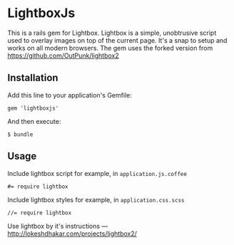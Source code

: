 # LightboxJs

This is a rails gem for Lightbox.
Lightbox is a simple, unobtrusive script used to overlay images on top of the current page.
It's a snap to setup and works on all modern browsers.
The gem uses the forked version from https://github.com/OutPunk/lightbox2

## Installation

Add this line to your application's Gemfile:

    gem 'lightboxjs'

And then execute:

    $ bundle

## Usage

Include lightbox script for example, in `application.js.coffee`

    #= require lightbox


Include lightbox styles for example, in `application.css.scss`

    //= require lightbox

Use lightbox by it's instructions — http://lokeshdhakar.com/projects/lightbox2/
